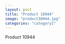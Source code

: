 ```yaml
---
layout: post
title: "Product 10944"
image: "product10944.jpg"
categories: "category1"
---
```

Product 10944
